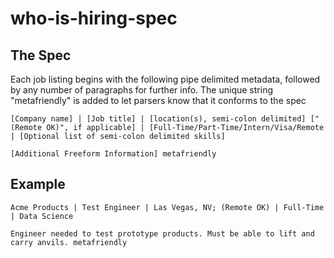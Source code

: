 # who-is-hiring-spec

## The Spec
Each job listing begins with the following pipe delimited metadata, followed by any number of paragraphs for further info. The unique string "metafriendly" is added to let parsers know that it conforms to the spec
```
[Company name] | [Job title] | [location(s), semi-colon delimited] ["(Remote OK)", if applicable] | [Full-Time/Part-Time/Intern/Visa/Remote | [Optional list of semi-colon delimited skills]

[Additional Freeform Information] metafriendly
```

## Example
```
Acme Products | Test Engineer | Las Vegas, NV; (Remote OK) | Full-Time | Data Science

Engineer needed to test prototype products. Must be able to lift and carry anvils. metafriendly
```
